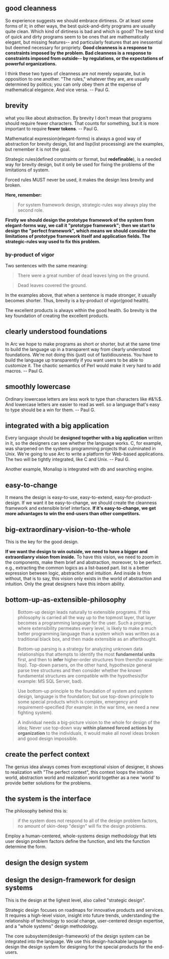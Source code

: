 
## good cleanness
So experience suggests we should embrace dirtiness. 
Or at least some forms of it; in other ways, the best quick-and-dirty programs are usually quite clean. 
Which kind of dirtiness is bad and which is good? The best kind of quick and dirty programs seem to be ones 
that are mathematically elegant, but missing features-- and particularly features that are inessential 
but deemed necessary for propriety. **Good cleanness is a response to constraints imposed by the problem. 
Bad cleanness is a response to constraints imposed from outside-- by regulations, or the expectations of 
powerful organizations.**

I think these two types of cleanness are not merely separate, but in opposition to one another. 
"The rules," whatever they are, are usually determined by politics; 
you can only obey them at the expense of mathematical elegance. And vice versa. -- Paul G.


## brevity 
what you like about abstraction.
By brevity I don't mean that programs should require fewer characters. 
That counts for something, but it is more important to require **fewer tokens**. -- Paul G.

Mathematical expression(elegant-forms) is always a good way of abstraction for brevity design, 
list and lisp(list processing) are the examples, but remember it is not the goal.

Strategic rules(defined constraints or format, but **redefinable**), is a needed way for brevity design, 
but it only be used for fixing the problems of the limitations of system.

Forced rules MUST never be used, it makes the design less brevity and broken.

**Here, remember:**
> For system framework design, strategic-rules way always play the second role.

**Firstly we should design the prototype framework of the system from elegant-forms way,
we call it "prototype framework"; then we start to design the "perfect framework",
which means we should consider the limitations of prototype framework itself and application fields.
The strategic-rules way used to fix this problem.**


### by-product of vigor
Two sentences with the same meaning:

> There were a great number of dead leaves lying on the ground.

> Dead leaves covered the ground.

In the examples above, that when a sentence is made stronger, it usually becomes shorter.
Thus, brevity is a by-product of vigor(good health).

The excellent products is always within the good health.
So brevity is the key foundation of creating the excellent products.


## clearly understood foundations
In Arc we hope to make programs as short or shorter, but at the same time to build 
the language up in a transparent way from clearly understood foundations. 
We're not doing this (just) out of fastidiousness. You have to build the language 
up transparently if you want users to be able to customize it. 
The chaotic semantics of Perl would make it very hard to add macros.  -- Paul G.


## smoothly lowercase
Ordinary lowercase letters are less work to type than characters like #&%$. 
And lowercase letters are easier to read as well. 
so a language that's easy to type should be a win for them.  -- Paul G.


## integrated with a big application
Every language should be **designed together with a big application** written in it, 
so the designers can see whether the language works. C, for example, 
was sharpened on the systems programming projects that culminated in Unix. 
We're going to use Arc to write a platform for Web-based applications. 
The two will be tightly integrated, like C and Unix.  -- Paul G.

Another example, Monalisp is integrated with db and searching engine.


## easy-to-change
It means the design is easy-to-use, easy-to-extend, easy-for-product-design.
If we want it be easy-to-change, we should create the cleanness framework and extensible brief interface.
**If it's easy-to-change, we get more advantages to win the end-users than other competitors.**


## big-extraordinary-vision-to-the-whole
This is the key for the good design.

**If we want the design to win outside, we need to have a bigger and extraordianry vision from inside.**
To have this vision, we need to zoom in the components, make them brief and abstraction, moreover, to be perfect.
e.g., extracting the common logics as a list-based part.
list is a better expression between logic, abstraction and intuition.
And inside is from without, that is to say, this vision only exists in the world of abstraction and intuition.
Only the great designers have this inborn ability.


## bottom-up-as-extensible-philosophy
> Bottom-up design leads naturally to extensible programs.
If this philosophy is carried all the way up to the topmost layer, that layer becomes 
a programming language for the user. Such a program, where extensibility permeates every level, 
is likely to make a much better programming language than a system which was written 
as a traditional black box, and then made extensible as an afterthought.

> Bottom-up parsing is a strategy for analyzing unknown data relationships that attempts 
to identify the most **fundamental units** first, and then to **infer** higher-order 
structures from them(for example: lisp). Top-down parsers, on the other hand, hypothesize 
general parse tree structures and then consider whether the known fundamental structures 
are compatible with the hypothesis(for example: MS SQL Server, bad). 

> Use bottom-up principle to the foundation of system and system design, 
language is the foundation; but use top-down principle to some special products which is 
complex, emergency and requirement-specified (for example: in the war time, we need a new 
fighting system).

> A individual needs a big-picture vision to the whole for design of the idea; 
Never use top-down way **within planned forced actions by organization** to the individuals, 
it would make all novel ideas broken and good design impossible.


## create the perfect context

The genius idea always comes from exceptional vision of designer, it shows to realization 
with "The perfect context", this context loops the intuition world, abstraction world and 
realization world together as a new 'world' to provide better solutions for the problems.


## the system is the interface
The philosophy behind this is:

> if the system does not respond to all of the design problem factors, 
no amount of skin-deep "design" will fix the design problems.

Employ a human-centered, whole-systems design methodology that lets user design
problem factors define the function, and lets the function determine the form.


## design the design system
## design the design-framework for design systems
This is the design at the lighest level, also called "strategic design".

Strategic design focuses on roadmaps for innovative products and services.
It requires a high-level vision, insight into future trends, understanding the relationship of technology to social change, 
user-centered design expertise, and a "whole systems" design methodology.

The core subsystem(design-framework) of the design system can be integrated into the language.
We use this design-hackable language to design the design system for designing for the special products for the end-users.

